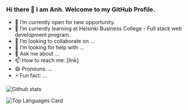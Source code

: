 ### Hi there 👋 I am Anh. Welcome to my GitHub Profile.


- 🔭 I’m currently open for new opportunity.
- 🌱 I’m currently learning at Helsinki Business College - Full stack web development program.
- 👯 I’m looking to collaborate on ...
- 🤔 I’m looking for help with ...
- 💬 Ask me about ...
- 📫 How to reach me: [link]
- 😄 Pronouns: ...
- ⚡ Fun fact: ...

![Github stats](https://github-readme-stats.vercel.app/api?username=iamanh1990&theme=highcontrast&show_icons=true&count_private=true)

![Top Languages Card](https://github-readme-stats.vercel.app/api/top-langs/?username=iamanh1990)
